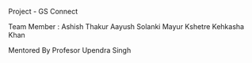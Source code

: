 Project - GS Connect 

Team Member :
Ashish Thakur 
Aayush Solanki
Mayur Kshetre
Kehkasha Khan 

Mentored By Profesor Upendra Singh 
